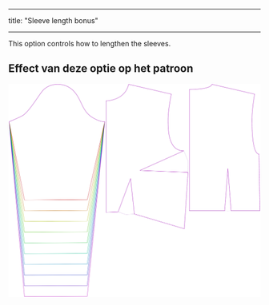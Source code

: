 - - -
title: "Sleeve length bonus"
- - -

This option controls how to lengthen the sleeves.

## Effect van deze optie op het patroon

![This image shows the effect of this option by superimposing several variants that have a different value for this option](breanna_sleevelengthbonus_sample.svg "Effect of this option on the pattern")
